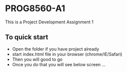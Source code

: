 # PROG8560-A1
This is a Project Development Assignment 1


## To quick start

- Open the folder if you have project already 
- start index.html file in your browser (chrome/IE/Safari)
- Then you will good to go 
- Once you do that you will see below screen ...


